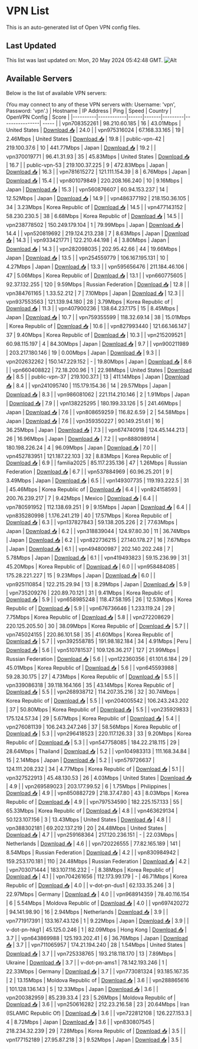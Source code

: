 # VPN List

This is an auto-generated list of Open VPN config files.

## Last Updated

This list was last updated on: Mon, 20 May 2024 05:42:48 GMT.
![Alt](https://repobeats.axiom.co/api/embed/186b98318ef1479477931607c1ad7d823f12451f.svg "Repobeats analytics image")

## Available Servers

Below is the list of available VPN servers:

(You may connect to any of these VPN servers with: Username: 'vpn', Password: 'vpn'.)
| Hostname | IP Address | Ping | Speed | Country | OpenVPN Config | Score |
|----------|------------|------|-------|---------|----------------| ----- |
| vpn708352261 | 98.210.60.185 | 16 | 43.01Mbps | United States | [Download 📥](./configs/server_0_US.ovpn) | 24.0 |
| vpn975316024 | 67.168.33.165 | 19 | 2.46Mbps | United States | [Download 📥](./configs/server_1_US.ovpn) | 19.8 |
| public-vpn-42 | 219.100.37.6 | 10 | 441.77Mbps | Japan | [Download 📥](./configs/server_2_JP.ovpn) | 19.2 |
| vpn370019771 | 96.41.31.93 | 35 | 45.83Mbps | United States | [Download 📥](./configs/server_3_US.ovpn) | 16.7 |
| public-vpn-53 | 219.100.37.225 | 9 | 472.83Mbps | Japan | [Download 📥](./configs/server_4_JP.ovpn) | 16.3 |
| vpn781615272 | 121.111.154.39 | 8 | 6.76Mbps | Japan | [Download 📥](./configs/server_5_JP.ovpn) | 15.4 |
| vpn801079849 | 220.208.166.240 | 10 | 9.16Mbps | Japan | [Download 📥](./configs/server_6_JP.ovpn) | 15.3 |
| vpn560876607 | 60.94.153.237 | 14 | 12.52Mbps | Japan | [Download 📥](./configs/server_7_JP.ovpn) | 14.9 |
| vpn486377192 | 218.150.36.105 | 34 | 3.23Mbps | Korea Republic of | [Download 📥](./configs/server_8_KR.ovpn) | 14.5 |
| vpn477143152 | 58.230.230.5 | 38 | 6.68Mbps | Korea Republic of | [Download 📥](./configs/server_9_KR.ovpn) | 14.5 |
| vpn238778502 | 150.249.179.104 | 1 | 79.99Mbps | Japan | [Download 📥](./configs/server_10_JP.ovpn) | 14.4 |
| vpn520819692 | 219.124.213.238 | 7 | 8.63Mbps | Japan | [Download 📥](./configs/server_11_JP.ovpn) | 14.3 |
| vpn933421771 | 122.210.44.198 | 4 | 3.80Mbps | Japan | [Download 📥](./configs/server_12_JP.ovpn) | 14.3 |
| vpn282098035 | 202.95.42.66 | 44 | 19.66Mbps | Japan | [Download 📥](./configs/server_13_JP.ovpn) | 13.5 |
| vpn254559779 | 106.167.195.131 | 10 | 4.27Mbps | Japan | [Download 📥](./configs/server_14_JP.ovpn) | 13.3 |
| vpn595656476 | 211.184.46.106 | 47 | 5.06Mbps | Korea Republic of | [Download 📥](./configs/server_15_KR.ovpn) | 13.1 |
| vpn660775605 | 92.37.132.255 | 120 | 9.59Mbps | Russian Federation | [Download 📥](./configs/server_16_RU.ovpn) | 12.8 |
| vpn384761165 | 1.33.52.212 | 7 | 7.10Mbps | Japan | [Download 📥](./configs/server_17_JP.ovpn) | 12.3 |
| vpn937553563 | 121.139.94.180 | 28 | 3.79Mbps | Korea Republic of | [Download 📥](./configs/server_18_KR.ovpn) | 11.3 |
| vpn407900236 | 138.64.237.175 | 15 | 8.45Mbps | Japan | [Download 📥](./configs/server_19_JP.ovpn) | 10.7 |
| vpn759355599 | 118.32.69.14 | 38 | 15.01Mbps | Korea Republic of | [Download 📥](./configs/server_20_KR.ovpn) | 10.6 |
| vpn827993440 | 121.66.146.147 | 37 | 9.40Mbps | Korea Republic of | [Download 📥](./configs/server_21_KR.ovpn) | 10.3 |
| vpn215209521 | 60.98.115.197 | 4 | 84.30Mbps | Japan | [Download 📥](./configs/server_22_JP.ovpn) | 9.7 |
| vpn900211989 | 203.217.180.146 | 19 | 0.00Mbps | Japan | [Download 📥](./configs/server_23_JP.ovpn) | 9.3 |
| vpn202632262 | 150.147.229.152 | - | 19.80Mbps | Japan | [Download 📥](./configs/server_24_JP.ovpn) | 8.6 |
| vpn660408822 | 72.18.200.96 | 1 | 22.98Mbps | United States | [Download 📥](./configs/server_25_US.ovpn) | 8.5 |
| public-vpn-37 | 219.100.37.1 | 13 | 411.14Mbps | Japan | [Download 📥](./configs/server_26_JP.ovpn) | 8.4 |
| vpn241095740 | 115.179.154.36 | 14 | 29.57Mbps | Japan | [Download 📥](./configs/server_27_JP.ovpn) | 8.3 |
| vpn986081062 | 221.114.210.146 | 2 | 1.91Mbps | Japan | [Download 📥](./configs/server_28_JP.ovpn) | 7.9 |
| vpn138225295 | 180.199.33.126 | 5 | 241.46Mbps | Japan | [Download 📥](./configs/server_29_JP.ovpn) | 7.6 |
| vpn808659259 | 116.82.6.59 | 2 | 54.58Mbps | Japan | [Download 📥](./configs/server_30_JP.ovpn) | 7.6 |
| vpn359350227 | 90.149.251.61 | 16 | 36.25Mbps | Japan | [Download 📥](./configs/server_31_JP.ovpn) | 7.3 |
| vpn674740918 | 124.45.144.213 | 26 | 16.96Mbps | Japan | [Download 📥](./configs/server_32_JP.ovpn) | 7.2 |
| vpn888098914 | 180.198.226.24 | 4 | 96.09Mbps | Japan | [Download 📥](./configs/server_33_JP.ovpn) | 7.0 |
| vpn452783951 | 121.187.22.103 | 32 | 8.83Mbps | Korea Republic of | [Download 📥](./configs/server_34_KR.ovpn) | 6.9 |
| familia2025 | 85.117.235.136 | 47 | 1.26Mbps | Russian Federation | [Download 📥](./configs/server_35_RU.ovpn) | 6.7 |
| vpn537884969 | 60.96.25.201 | 9 | 3.49Mbps | Japan | [Download 📥](./configs/server_36_JP.ovpn) | 6.5 |
| vpn149307735 | 119.193.222.5 | 31 | 45.46Mbps | Korea Republic of | [Download 📥](./configs/server_37_KR.ovpn) | 6.4 |
| vpn824158593 | 200.76.239.217 | 7 | 9.42Mbps | Mexico | [Download 📥](./configs/server_38_MX.ovpn) | 6.4 |
| vpn780591952 | 112.138.69.251 | 9 | 9.15Mbps | Japan | [Download 📥](./configs/server_39_JP.ovpn) | 6.4 |
| vpn835280998 | 1.176.241.219 | 40 | 17.57Mbps | Korea Republic of | [Download 📥](./configs/server_40_KR.ovpn) | 6.3 |
| vpn137827843 | 59.138.205.226 | 2 | 77.63Mbps | Japan | [Download 📥](./configs/server_41_JP.ovpn) | 6.2 |
| vpn318839044 | 124.97.80.30 | 11 | 36.74Mbps | Japan | [Download 📥](./configs/server_42_JP.ovpn) | 6.2 |
| vpn822736215 | 27.140.178.27 | 16 | 7.67Mbps | Japan | [Download 📥](./configs/server_43_JP.ovpn) | 6.1 |
| vpn494800987 | 202.140.202.248 | 7 | 5.78Mbps | Japan | [Download 📥](./configs/server_44_JP.ovpn) | 6.1 |
| vpn419493823 | 59.15.236.99 | 31 | 45.20Mbps | Korea Republic of | [Download 📥](./configs/server_45_KR.ovpn) | 6.0 |
| vpn958484085 | 175.28.221.227 | 15 | 9.23Mbps | Japan | [Download 📥](./configs/server_46_JP.ovpn) | 6.0 |
| vpn925110854 | 122.215.29.94 | 13 | 8.29Mbps | Japan | [Download 📥](./configs/server_47_JP.ovpn) | 5.9 |
| vpn735209276 | 220.89.70.121 | 31 | 9.41Mbps | Korea Republic of | [Download 📥](./configs/server_48_KR.ovpn) | 5.9 |
| vpn658985248 | 118.47.58.195 | 26 | 12.53Mbps | Korea Republic of | [Download 📥](./configs/server_49_KR.ovpn) | 5.9 |
| vpn676736646 | 1.233.119.24 | 29 | 7.75Mbps | Korea Republic of | [Download 📥](./configs/server_50_KR.ovpn) | 5.8 |
| vpn272208629 | 220.125.205.50 | 30 | 38.09Mbps | Korea Republic of | [Download 📥](./configs/server_51_KR.ovpn) | 5.7 |
| vpn745024155 | 220.86.101.58 | 35 | 41.60Mbps | Korea Republic of | [Download 📥](./configs/server_52_KR.ovpn) | 5.7 |
| vpn392558785 | 191.98.182.184 | 34 | 4.91Mbps | Peru | [Download 📥](./configs/server_53_PE.ovpn) | 5.6 |
| vpn510781537 | 109.126.36.217 | 127 | 21.99Mbps | Russian Federation | [Download 📥](./configs/server_54_RU.ovpn) | 5.6 |
| vpn122360356 | 61.101.6.184 | 29 | 45.01Mbps | Korea Republic of | [Download 📥](./configs/server_55_KR.ovpn) | 5.6 |
| vpn645593988 | 59.28.30.175 | 27 | 4.73Mbps | Korea Republic of | [Download 📥](./configs/server_56_KR.ovpn) | 5.5 |
| vpn339086318 | 39.118.164.166 | 35 | 43.14Mbps | Korea Republic of | [Download 📥](./configs/server_57_KR.ovpn) | 5.5 |
| vpn268938712 | 114.207.35.216 | 32 | 30.74Mbps | Korea Republic of | [Download 📥](./configs/server_58_KR.ovpn) | 5.5 |
| vpn204005542 | 106.243.243.202 | 37 | 50.80Mbps | Korea Republic of | [Download 📥](./configs/server_59_KR.ovpn) | 5.5 |
| vpn235929833 | 175.124.57.34 | 29 | 5.67Mbps | Korea Republic of | [Download 📥](./configs/server_60_KR.ovpn) | 5.4 |
| vpn276081139 | 106.243.247.246 | 37 | 58.56Mbps | Korea Republic of | [Download 📥](./configs/server_61_KR.ovpn) | 5.3 |
| vpn296418523 | 220.117.126.33 | 33 | 9.20Mbps | Korea Republic of | [Download 📥](./configs/server_62_KR.ovpn) | 5.3 |
| vpn547758085 | 184.22.218.115 | 29 | 28.64Mbps | Thailand | [Download 📥](./configs/server_63_TH.ovpn) | 5.2 |
| vpn104983313 | 111.168.34.84 | 15 | 2.14Mbps | Japan | [Download 📥](./configs/server_64_JP.ovpn) | 5.2 |
| vpn579726637 | 124.111.208.232 | 34 | 4.77Mbps | Korea Republic of | [Download 📥](./configs/server_65_KR.ovpn) | 5.1 |
| vpn327522913 | 45.48.130.53 | 26 | 4.03Mbps | United States | [Download 📥](./configs/server_66_US.ovpn) | 4.9 |
| vpn269589023 | 203.177.99.52 | 6 | 1.75Mbps | Philippines | [Download 📥](./configs/server_67_PH.ovpn) | 4.9 |
| vpn850882729 | 218.37.47.80 | 43 | 8.03Mbps | Korea Republic of | [Download 📥](./configs/server_68_KR.ovpn) | 4.9 |
| vpn797534590 | 182.225.157.133 | 55 | 65.33Mbps | Korea Republic of | [Download 📥](./configs/server_69_KR.ovpn) | 4.8 |
| vpn463629134 | 50.123.107.156 | 3 | 13.43Mbps | United States | [Download 📥](./configs/server_70_US.ovpn) | 4.8 |
| vpn388302181 | 69.202.137.219 | 20 | 24.48Mbps | United States | [Download 📥](./configs/server_71_US.ovpn) | 4.7 |
| vpn259168364 | 217.120.236.151 | - | 22.03Mbps | Netherlands | [Download 📥](./configs/server_72_NL.ovpn) | 4.6 |
| vpn720226555 | 77.82.165.189 | 141 | 8.54Mbps | Russian Federation | [Download 📥](./configs/server_73_RU.ovpn) | 4.2 |
| vpn830984942 | 159.253.170.181 | 110 | 24.48Mbps | Russian Federation | [Download 📥](./configs/server_74_RU.ovpn) | 4.2 |
| vpn703071444 | 183.107.116.232 | - | 8.38Mbps | Korea Republic of | [Download 📥](./configs/server_75_KR.ovpn) | 4.1 |
| vpn704261656 | 112.173.99.179 | - | 46.71Mbps | Korea Republic of | [Download 📥](./configs/server_76_KR.ovpn) | 4.0 |
| v-dot-pn-dus1 | 62.133.35.246 | 3 | 22.97Mbps | Germany | [Download 📥](./configs/server_77_DE.ovpn) | 4.0 |
| vpn968914359 | 78.40.116.154 | 6 | 5.54Mbps | Moldova Republic of | [Download 📥](./configs/server_78_MD.ovpn) | 4.0 |
| vpn697420272 | 94.141.98.90 | 16 | 2.94Mbps | Netherlands | [Download 📥](./configs/server_79_NL.ovpn) | 3.9 |
| vpn771917391 | 133.167.43.126 | 1 | 9.22Mbps | Japan | [Download 📥](./configs/server_80_JP.ovpn) | 3.9 |
| v-dot-pn-hkg1 | 45.125.0.246 | 1 | 82.09Mbps | Hong Kong | [Download 📥](./configs/server_81_HK.ovpn) | 3.7 |
| vpn643869988 | 125.193.202.41 | 6 | 36.76Mbps | Japan | [Download 📥](./configs/server_82_JP.ovpn) | 3.7 |
| vpn711065957 | 174.21.194.240 | 28 | 1.54Mbps | United States | [Download 📥](./configs/server_83_US.ovpn) | 3.7 |
| vpn725338765 | 193.218.118.170 | 13 | 7.89Mbps | Ukraine | [Download 📥](./configs/server_84_UA.ovpn) | 3.7 |
| v-dot-pn-ams1 | 78.142.193.246 | 1 | 22.33Mbps | Germany | [Download 📥](./configs/server_85_DE.ovpn) | 3.7 |
| vpn773081324 | 93.185.167.35 | 2 | 13.15Mbps | Moldova Republic of | [Download 📥](./configs/server_86_MD.ovpn) | 3.6 |
| vpn288865616 | 101.128.136.143 | 5 | 12.33Mbps | Japan | [Download 📥](./configs/server_87_JP.ovpn) | 3.6 |
| vpn200382959 | 85.239.33.4 | 23 | 5.26Mbps | Moldova Republic of | [Download 📥](./configs/server_88_MD.ovpn) | 3.6 |
| vpn250616282 | 212.23.216.58 | 23 | 20.64Mbps | Iran (ISLAMIC Republic Of) | [Download 📥](./configs/server_89_IR.ovpn) | 3.6 |
| vpn722812108 | 126.227.153.3 | 4 | 8.72Mbps | Japan | [Download 📥](./configs/server_90_JP.ovpn) | 3.6 |
| vpn830807545 | 218.234.32.239 | 29 | 7.28Mbps | Korea Republic of | [Download 📥](./configs/server_91_KR.ovpn) | 3.5 |
| vpn177152189 | 27.95.87.218 | 3 | 9.52Mbps | Japan | [Download 📥](./configs/server_92_JP.ovpn) | 3.5 |
